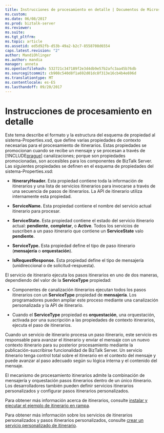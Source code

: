 ```yaml
---
title: Instrucciones de procesamiento en detalle | Documentos de Microsoft
ms.custom: 
ms.date: 06/08/2017
ms.prod: biztalk-server
ms.reviewer: 
ms.suite: 
ms.tgt_pltfrm: 
ms.topic: article
ms.assetid: ed5d92fb-d53b-49a2-b2c7-8558708d6554
caps.latest.revision: "2"
author: MandiOhlinger
ms.author: mandia
manager: anneta
ms.openlocfilehash: 532721c347189f2e3d4db9e57b2afc3aa45b76db
ms.sourcegitcommit: cb908c540d8f1a692d01dc8f313e16cb4b4e696d
ms.translationtype: MT
ms.contentlocale: es-ES
ms.lasthandoff: 09/20/2017
---
```

# <a name="processing-instructions-in-detail"></a>Instrucciones de procesamiento en detalle
Este tema describe el formato y la estructura del esquema de propiedad al sistema-Properties.xsd, que define varias propiedades de contexto necesarias para el procesamiento de itinerarios. Estas propiedades se promocionan cuando se recibe un mensaje y se procesan a través de [!INCLUDE[prague](../includes/prague-md.md)] canalizaciones; porque son propiedades promocionadas, son accesibles para los componentes de BizTalk Server. Las siguientes propiedades se definen en el esquema de propiedades del sistema-Properties.xsd:  
  
-   **ItineraryHeader.** Esta propiedad contiene toda la información de itinerarios y una lista de servicios itinerarios para invocarse a través de una secuencia de pasos de itinerarios. La API de itinerario utiliza internamente esta propiedad.  
  
-   **ServiceName.** Esta propiedad contiene el nombre del servicio actual itinerario para procesar.  
  
-   **ServiceState.** Esta propiedad contiene el estado del servicio itinerario actual: **pendiente**, **completar**, o **Active**. Todos los servicios de suscriben a un paso itinerario que contiene un **ServiceState** valo **pendiente**.  
  
-   **ServiceType.** Esta propiedad define el tipo de paso itinerario (**mensajería** o **orquestación**).  
  
-   **IsRequestResponse.** Esta propiedad define el tipo de mensajería (unidireccional o de solicitud-respuesta).  
  
 El servicio de itinerario ejecuta los pasos itinerarios en uno de dos maneras, dependiendo del valor de la **ServiceType** propiedad:  
  
-   Componentes de canalización itinerarios ejecutan todos los pasos itinerarios con un **ServiceType** propiedad de **mensajería**. Los programadores pueden ampliar este proceso mediante una canalización personalizada y la API de itinerario.  
  
-   Cuando el **ServiceType** propiedad es **orquestación**, una orquestación, activada por una suscripción a las propiedades de contexto itinerarios, ejecuta el paso de itinerarios.  
  
 Cuando un servicio de itinerario procesa un paso itinerario, este servicio es responsable para avanzar el itinerario y enviar el mensaje con un nuevo contexto itinerario para su posterior procesamiento mediante la publicación-suscribirse funcionalidad de BizTalk Server. Un servicio itinerario tenga control total sobre el itinerario en el contexto del mensaje y puede avanzar al paso adecuado según su lógica interna y el contenido del mensaje.  
  
 El mecanismo de procesamiento itinerarios admite la combinación de mensajería y orquestación pasos itinerarios dentro de un único itinerario. Los desarrolladores también pueden definir servicios itinerarios personalizados y configurar pasos itinerarios personalizados.  
  
 Para obtener más información acerca de itinerarios, consulte [instalar y ejecutar el ejemplo de itinerario en rampa](../esb-toolkit/installing-and-running-the-itinerary-on-ramp-sample.md).  
  
 Para obtener más información sobre los servicios de itinerarios personalizados y pasos itinerarios personalizados, consulte [crear un servicio personalizado de itinerario](../esb-toolkit/creating-a-custom-itinerary-service.md).